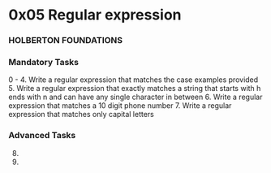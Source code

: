 # 0x05 Regular expression
### HOLBERTON FOUNDATIONS

### Mandatory Tasks
0 - 4. Write a regular expression that matches the case examples provided
5. Write a regular expression that exactly matches a string that starts with h ends with n and can have any single character in between
6. Write a regular expression that matches a 10 digit phone number
7. Write a regular expression that matches only capital letters

### Advanced Tasks
8.
9. 
